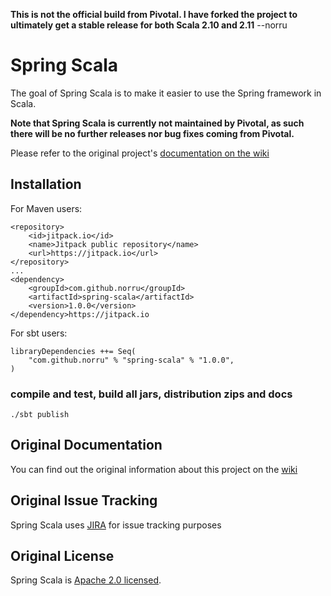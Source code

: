 **This is not the official build from Pivotal. I have forked the project to ultimately get a stable release for both Scala 2.10 and 2.11** --norru

# Spring Scala

The goal of Spring Scala is to make it easier to use the Spring framework in Scala.

**Note that Spring Scala is currently not maintained by Pivotal, as such there will be no further releases nor bug fixes coming from Pivotal.**

Please refer to the original project's [documentation on the wiki](https://github.com/SpringSource/spring-scala/wiki)

## Installation

For Maven users:

    <repository>
        <id>jitpack.io</id>
        <name>Jitpack public repository</name>
        <url>https://jitpack.io</url>
    </repository>
    ...
    <dependency>
        <groupId>com.github.norru</groupId>
        <artifactId>spring-scala</artifactId>
        <version>1.0.0</version>
    </dependency>https://jitpack.io
    
For sbt users:

    libraryDependencies ++= Seq(
		"com.github.norru" % "spring-scala"	% "1.0.0",
	)
    
### compile and test, build all jars, distribution zips and docs
`./sbt publish`

## Original Documentation

You can find out the original information about this project on the [wiki](https://github.com/SpringSource/spring-scala/wiki)

## Original Issue Tracking

Spring Scala uses [JIRA](https://jira.springsource.org/browse/SCALA) for issue tracking purposes

## Original License

Spring Scala is [Apache 2.0 licensed](http://www.apache.org/licenses/LICENSE-2.0.html).
